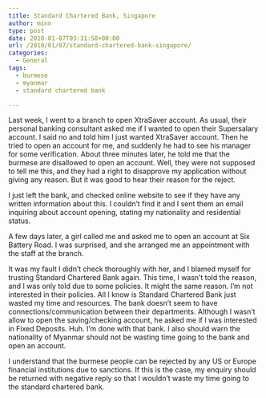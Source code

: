 ```yaml
---
title: Standard Chartered Bank, Singapore
author: minn
type: post
date: 2010-01-07T03:31:58+00:00
url: /2010/01/07/standard-chartered-bank-singapore/
categories:
  - General
tags:
  - burmese
  - myanmar
  - standard chartered bank

---
```

Last week, I went to a branch to open XtraSaver account. As usual, their personal banking consultant asked me if I wanted to open their Supersalary account. I said no and told him I just wanted XtraSaver account. Then he tried to open an account for me, and suddenly he had to see his manager for some verification. About three minutes later, he told me that the burmese are disallowed to open an account. Well, they were not supposed to tell me this, and they had a right to disapprove my application without giving any reason. But it was good to hear their reason for the reject.

I just left the bank, and checked online website to see if they have any written information about this. I couldn&#8217;t find it and I sent them an email inquiring about account opening, stating my nationality and residential status.

A few days later, a girl called me and asked me to open an account at Six Battery Road. I was surprised, and she arranged me an appointment with the staff at the branch.

It was my fault I didn&#8217;t check thoroughly with her, and I blamed myself for trusting Standard Chartered Bank again. This time, I wasn&#8217;t told the reason, and I was only told due to some policies. It might the same reason. I&#8217;m not interested in their policies. All I know is Standard Chartered Bank just wasted my time and resources. The bank doesn&#8217;t seem to have connections/communication between their departments. Although I wasn&#8217;t allow to open the saving/checking account, he asked me if I was interested in Fixed Deposits. Huh. I&#8217;m done with that bank. I also should warn the nationality of Myanmar should not be wasting time going to the bank and open an account.

I understand that the burmese people can be rejected by any US or Europe financial institutions due to sanctions. If this is the case, my enquiry should be returned with negative reply so that I wouldn&#8217;t waste my time going to the standard chartered bank.